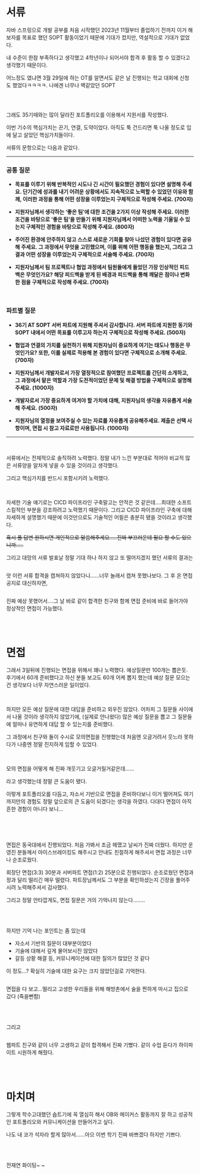 <p><br /><br /></p>
<h1 id="서류">서류</h1>
<p>자바 스프링으로 개발 공부를 처음 시작했던 2023년 11월부터 졸업하기 전까지 이거 해보자를 목표로 했던 SOPT 활동이었기 때문에 기대가 컸지만, 역설적으로 기대가 없었다.</p>
<p>내 수준이 한참 부족하다고 생각했고 4학년이나 되어서야 합격 후 활동 할 수 있겠다고 생각했기 때문이다.</p>
<p>어느정도 였냐면 3월 29일에 하는 OT를 알면서도 같은 날 진행되는 학교 대회에 신청도 했었다ㅋㅋㅋㅋ. 나에겐 너무나 벽같았던 SOPT</p>
<br />

<p><img alt="" src="https://velog.velcdn.com/images/gdbs1107/post/359cd2e2-8bbb-4ef1-b80a-c5880fd2b284/image.png" /></p>
<p>그래도 35기때와는 많이 달라진 포트폴리오를 이용해서 지원서를 작성했다.</p>
<p>이번 기수의 핵심가치는 끈기, 연결, 도약이었다. 아직도 툭 건드리면 툭 나올 정도로 입에 달고 살았던 핵심가치들이다.</p>
<p>서류의 문항으로는 다음과 같았다.</p>
<hr />
<h3 id="공통-질문">공통 질문</h3>
<ul>
<li><p><strong>목표를 이루기 위해 반복적인 시도나 긴 시간이 필요했던 경험이 있다면 설명해 주세요. 단기간에 성과를 내기 어려운 상황에서도 지속적으로 노력할 수 있었던 이유와 함께, 이러한 과정을 통해 어떤 성장을 이루었는지 구체적으로 작성해 주세요. (700자)</strong></p>
</li>
<li><p><strong>지원자님께서 생각하는 ‘좋은 팀’에 대한 조건을 2가지 이상 작성해 주세요. 이러한 조건을 바탕으로 ‘좋은 팀’을 만들기 위해 지원자님께서 어떠한 노력을 기울일 수 있는지 구체적인 경험을 바탕으로 작성해 주세요. (800자)</strong></p>
</li>
</ul>
<ul>
<li><strong>주어진 환경에 안주하지 않고 스스로 새로운 기회를 찾아 나섰던 경험이 있다면 공유해 주세요. 그 과정에서 무엇을 고민했으며, 이를 위해 어떤 행동을 했는지, 그리고 그 결과 어떤 성장을 이루었는지 구체적으로 서술해 주세요. (700자)</strong></li>
</ul>
<ul>
<li><strong>지원자님께서 팀 프로젝트나 협업 과정에서 팀원들에게 들었던 가장 인상적인 피드백은 무엇인가요? 해당 피드백을 받게 된 배경과 피드백을 통해 깨달은 점이나 변화한 점을 구체적으로 작성해 주세요. (700자)</strong></li>
</ul>
<br />



<h3 id="파트별-질문">파트별 질문</h3>
<ul>
<li><strong>36기 AT SOPT 서버 파트에 지원해 주셔서 감사합니다. 서버 파트에 지원한 동기와 SOPT 내에서 어떤 목표를 이루고자 하는지 구체적으로 작성해 주세요. (500자)</strong></li>
</ul>
<ul>
<li><strong>협업과 연결의 가치를 실천하기 위해 지원자님이 중요하게 여기는 태도나 행동은 무엇인가요? 또한, 이를 실제로 적용해 본 경험이 있다면 구체적으로 소개해 주세요. (700자)</strong></li>
</ul>
<ul>
<li><strong>지원자님께서 개발자로서 가장 열정적으로 참여했던 프로젝트를 간단히 소개하고, 그 과정에서 맡은 역할과 가장 도전적이었던 문제 및 해결 방법을 구체적으로 설명해 주세요. (1000자)</strong></li>
</ul>
<ul>
<li><strong>개발자로서 가장 중요하게 여겨야 할 가치에 대해, 지원자님의 생각을 자유롭게 서술해 주세요. (500자)</strong></li>
</ul>
<ul>
<li><strong>지원자님의 열정을 보여주실 수 있는 자료를 자유롭게 공유해주세요. 제출은 선택 사항이며, 면접 시 참고 자료로만 사용됩니다. (1000자)</strong></li>
</ul>
<hr />
<br />

<p>서류에서는 전체적으로 솔직하려 노력했다. 정말 내가 느낀 부분대로 적어야 비교적 많은 서류양을 알차게 넣을 수 있을 것이라고 생각했다.</p>
<p>그리고 핵심가치를 반드시 포함시키려 노력했다.</p>
<br />

<p>자세한 기술 얘기로는 CICD 파이프라인 구축말고는 안적은 것 같은데….최대한 소프트 스킬적인 부분을 강조하려고 노력했기 때문이다. 그리고 CICD 파이프라인 구축에 대해 자세하게 설명했기 때문에 이것만으로도 기술적인 어필은 충분히 됐을 것이라고 생각했다.</p>
<p><del>혹시 풀 답변 원하시면 개인적으로 말씀해주세요…..진짜 부끄러운데 필요 할 수도 있으니까…..</del></p>
<p>그리고 대망의 서류 발표날 정말 기대 하나 하지 않고 또 떨어지겠지 했던 서류의 결과는</p>
<p><img alt="" src="https://velog.velcdn.com/images/gdbs1107/post/8d894479-41cd-4f95-9f89-ad1975b8cd03/image.jpeg" /></p>
<p>앗 이런 서류 합격을 캡쳐하지 않았다니……너무 놀래서 캡쳐 못했나보다.
그 후 온 면접 공지로 대신하자면,</p>
<p><img alt="" src="https://velog.velcdn.com/images/gdbs1107/post/f983682e-ede4-4305-979d-18b5aa4925df/image.png" /></p>
<p>진짜 예상 못했어서....그 날 바로 같이 합격한 친구와 함께 면접 준비에 바로 들어가야 정상적인 면접이 가능했다.</p>
<p><br /><br /></p>
<h1 id="면접">면접</h1>
<p>그래서 3일뒤에 진행되는 면접을 위해서 꽤나 노력했다. 예상질문만 100개는 뽑은듯. 후기에서 60개 준비했다고 하신 분들 보고도 60개 어케 뽑지 했는데 예상 질문 모으는건 생각보다 너무 자연스러운 일이었다.</p>
<br />

<p>하지만 모든 예상 질문에 대한 대답을 준비하고 외우진 않았다. 어차피 그 질문들 사이에서 나올 것이라 생각하지 않았기에, (실제로 안나왔다) 많은 예상 질문을 뽑고 그 질문들에 얼마나 유연하게 대답 할 수 있는지를 준비했다.</p>
<p>그 과정에서 친구와 둘이 수시로 모의면접을 진행했는데 처음엔 오글거려서 웃느라 못하다가 나중엔 정말 진지하게 임할 수 있었다.</p>
<br />

<blockquote>
</blockquote>
<p>모의 면접을 어떻게 해 진짜 개웃기고 오글거릴거같은데...... </p>
<p>라고 생각했는데 정말 큰 도움이 됐다.</p>
<p>이렇게 포트폴리오를 다듬고, 자소서 기반으로 면접을 준비하다보니 이거 떨어져도 여기까지만의 경험도 정말 앞으로의 큰 도움이 되겠다는 생각을 하였다. 다대다 면접이 아직 흔한 경험이 아니다 보니...</p>
<p><br /><br /></p>
<p><img alt="" src="https://velog.velcdn.com/images/gdbs1107/post/e7736fd4-f693-4b98-b8c7-46ad9fc5728d/image.jpeg" /></p>
<p>면접은 동국대에서 진행되었다. 처음 가봐서 조금 헤맸고 날씨가 진짜 더웠다. 하지만 운영진 분들께서 아이스브레이킹도 해주시고 안내도 친절하게 해주셔서 면접 과정은 너무나 순조로웠다.</p>
<p>회장단 면접(3:3) 30분과 서버파트 면접(1:2) 25분으로 진행되었다. 순조로웠던 면접과정과 달리 떨리긴 매우 떨렸다. 파트장님께서도 그 부분을 확인하셨는지 긴장을 풀어주시려 노력해주셔서 감사했다.</p>
<p>그리고 정말 안타깝게도, 면접 질문은 거의 기억나지 않는다........</p>
<p><br /><br /></p>
<p>하지만 기억 나는 포인트는 좀 있는데</p>
<ul>
<li>자소서 기반의 질문이 대부분이었다</li>
<li>기술에 대해서 깊게 물어보시진 않았다</li>
<li>갈등 상황 해결 등, 커뮤니케이션에 대한 질의가 많았던 것 같다</li>
</ul>
<p>이 정도...? 확실히 기술에 대한 요구는 크지 않았던걸로 기억한다.</p>
<p><img alt="" src="https://velog.velcdn.com/images/gdbs1107/post/24e2b2ea-df6c-46fe-8154-f65647dcf307/image.jpeg" /></p>
<p>면접을 다 보고...떨리고 고생한 우리들을 위해 해방촌에서 술을 찐하게 마시고 집으로 갔다 (죽을뻔함)</p>
<p><br /><br /></p>
<p>그리고</p>
<p><img alt="" src="https://velog.velcdn.com/images/gdbs1107/post/c7427b64-c149-4529-8b78-a9b250fbb0e8/image.jpeg" /></p>
<p>웹파트 친구와 같이 너무 고생하고 같이 합격해서 진짜 기뻤다. 같이 수업 듣다가 하이파이트 시원하게 해줬다.</p>
<p><br /><br /></p>
<h1 id="마치며">마치며</h1>
<p>그렇게 학수고대했던 솝트기에 꼭 열심히 해서 OB와 메이커스 활동까지 잘 하고 성공적인 포트폴리오와 커뮤니케이션을 만들어가고 싶다.</p>
<p>나도 내 코가 석자라 할게 많아서......아으 이번 학기 진짜 바쁘겠다 하지만 기쁘다.</p>
<p><br /><br /></p>
<p>전재연 화이팅~ ~</p>
<p><br /><br /></p>